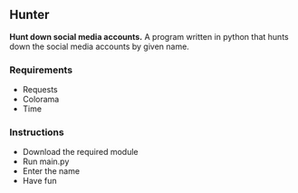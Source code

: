 ## Hunter
**Hunt down social media accounts.**
A program written in python that hunts down the social media accounts by given name.

### Requirements
- Requests
- Colorama
- Time

### Instructions
- Download the required module
- Run main.py
- Enter the name
- Have fun
